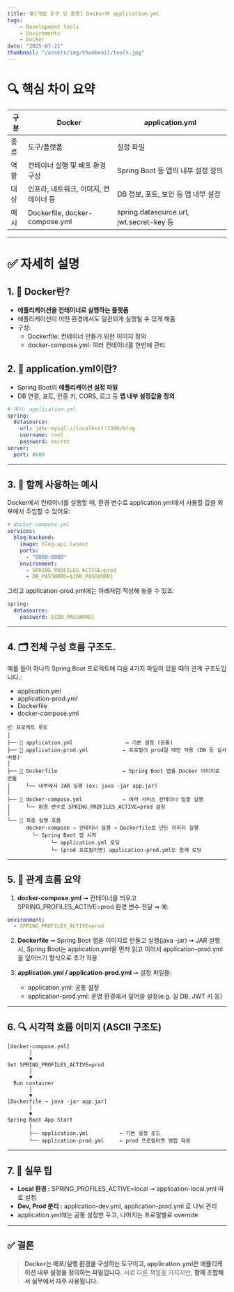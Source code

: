 ```yaml
---
title: 🛠️[개발 도구 및 환경] Docker와 application.yml
tags:
    - Development tools
    - Enviroments
    - Docker
date: "2025-07-21"
thumbnail: "/assets/img/thumbnail/tools.jpg"
---
```


# 🔍 핵심 차이 요약

| 구분 | Docker | application.yml |
| -------- | -------- | -------- |
| 종류 | 도구/플랫폼 | 설정 파일|
| 역할 | 컨테이너 실행 및 배포 환경 구성 | Spring Boot 등 앱의 내부 설정 정의 |
| 대상 | 인프라, 네트워크, 이미지, 컨테이너 등 | DB 정보, 포트, 보안 등 앱 내부 설정 |
| 예시 | Dockerfile, docker-compose.yml | spring.datasource.url, jwt.secret-key 등 |

---

# ✅ 자세히 설명
## 1. 🐳 Docker란?
- **애플리케이션을 컨테이너로 실행하는 플랫폼**
- 애플리케이션이 어떤 환경에서도 일관되게 실행될 수 있게 해줌
- 구성:
    - Dockerfile: 컨테이너 만들기 위한 이미지 정의
    - docker-compose.yml: 여러 컨테이너를 한번에 관리

## 2. 📝 application.yml이란?
- Spring Boot의 **애플리케이션 설정 파일**
- DB 연결, 포트, 인증 키, CORS, 로그 등 **앱 내부 설정값을 정의**
```yaml
# 예시: application.yml
spring:
  datasource:
    url: jdbc:mysql://localhost:3306/blog
    username: root
    password: secret
server:
  port: 8080
```
---

## 3. 🎯 함께 사용하는 예시
Docker에서 컨테이너를 실행할 때, 환경 변수로 application.yml에서 사용할 값을 외부에서 주입할 수 있어요:
```yaml
# docker-compose.yml
services:
  blog-backend:
    image: blog-api:latest
    ports:
      - "8080:8080"
    environment:
      - SPRING_PROFILES_ACTIVE=prod
      - DB_PASSWORD=${DB_PASSWORD}
```
그리고 application-prod.yml에는 아래처럼 작성해 놓을 수 있죠:
```yaml
spring:
  datasource:
    password: ${DB_PASSWORD}
```

---

## 4. 🗂️ 전체 구성 흐름 구조도.
예를 들어 하나의 Spring Boot 프로젝트에 다음 4가지 파일이 있을 때의 관계 구조도입니다.:
- application.yml
- application-prod.yml
- Dockerfile
- docker-compose.yml

```plaintext
📦 프로젝트 루트
│
├── 📄 application.yml                 ← 기본 설정 (공통)
├── 📄 application-prod.yml           ← 프로필이 prod일 때만 적용 (DB 등 실서버용)
│
├── 🐳 Dockerfile                     ← Spring Boot 앱을 Docker 이미지로 만듦
│     └── 내부에서 JAR 실행 (ex: java -jar app.jar)
│
├── 🐳 docker-compose.yml             ← 여러 서비스 컨테이너 일괄 실행
│     └── 환경 변수로 SPRING_PROFILES_ACTIVE=prod 설정
│
└── 🏃 최종 실행 흐름
      docker-compose → 컨테이너 실행 → Dockerfile로 만든 이미지 실행
        └─ Spring Boot 앱 시작
              └─ application.yml 로딩
              └─ (prod 프로필이면) application-prod.yml도 함께 로딩
```

---

## 5. 🔄 관계 흐름 요약
1. **docker-compose.yml**
➞ 컨테이너를 띄우고 SPRING_PROFILES_ACTIVE=prod 환경 변수 전달
➞ 예:
```yaml
environment:
  - SPRING_PROFILES_ACTIVE=prod
```

2. **Dockerfile**
➞ Spring Boot 앱을 이미지로 만들고 실행(java -jar)
➞ JAR 실행 시, Spring Boot는 application.yml을 먼저 읽고 이어서 application-prod.yml을 덮어쓰기 형식으로 추가 적용

3. **application.yml / application-prod.yml**
➞ 설정 파일들:
    - application.yml: 공통 설정
    - application-prod.yml: 운영 환경에서 덮어쓸 설정(e.g. 실 DB, JWT 키 등)

---

## 6. 🔍 시각적 흐름 이미지 (ASCII 구조도)
```plaintext
[docker-compose.yml]
       │
       ▼
Set SPRING_PROFILES_ACTIVE=prod
       │
       ▼
  Run container
       │
       ▼
[Dockerfile → java -jar app.jar]
       │
       ▼
Spring Boot App Start
       │
       ├── application.yml          ← 기본 설정 로드
       └── application-prod.yml     ← prod 프로필이면 병합 적용
```

---

## 7. 🙌 실무 팁
- **Local 환경 :** SPRING_PROFILES_ACTIVE=local
➞ application-local.yml 따로 설정
- **Dev, Prod 분리 :** application-dev.yml, application-prod.yml 로 나눠 관리
- application.yml에는 공통 설정만 두고, 나머지는 프로필별로 override

---

## ✅ 결론

> **Docker는 배포/실행 환경을 구성하는 도구이고, application.yml은 애플리케이션 내부 설정을 정의하는 파일입니다.**
> 서로 다른 책임을 가지지만, **함께 조합해서 실무에서 자주 사용됩니다.**
